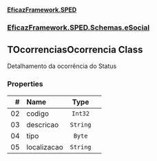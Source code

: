 #### [EficazFramework.SPED](EficazFrameworkSPED.md 'EficazFramework SPED')
### [EficazFramework.SPED.Schemas.eSocial](EficazFramework.SPED.Schemas.eSocial.md 'EficazFramework.SPED.Schemas.eSocial')

## TOcorrenciasOcorrencia Class

Detalhamento da ocorrência do Status
### Properties

| # | Name | Type | |
| ---: | :--- | :---: | :--- |
| 02 | codigo | `Int32` |  |
| 03 | descricao | `String` |  |
| 04 | tipo | `Byte` |  |
| 05 | localizacao | `String` |  |
